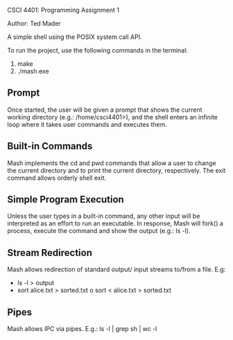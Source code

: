 CSCI 4401: Programming Assignment 1

Author: Ted Mader

A simple shell using the POSIX system call API.

To run the project, use the following commands in the terminal:

1. make
2. ./mash.exe

Prompt
--
Once started, the user will be given a prompt that shows the current working directory (e.g.: /home/csci4401>), and the shell enters an infinite loop where it takes user commands and executes them.

Built-in Commands
--
Mash implements the cd and pwd commands that allow a user to change the current directory and to print the current directory, respectively. The exit command allows orderly shell exit.

Simple Program Execution
--
Unless the user types in a built-in command, any other input will be interpreted as an effort to run an executable. In response, Mash will fork() a process, execute the command and show the output (e.g.: ls -l).

Stream Redirection
--
Mash allows redirection of standard output/ input streams to/from a file. E.g:
* ls -l > output
* sort alice.txt > sorted.txt o sort < alice.txt > sorted.txt

Pipes
--
Mash allows IPC via pipes. E.g.: ls -l | grep sh | wc -l